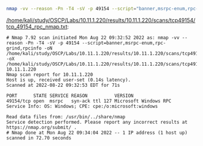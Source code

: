 ```bash
nmap -vv --reason -Pn -T4 -sV -p 49154 --script="banner,msrpc-enum,rpc-grind,rpcinfo" -oN "/home/kali/study/OSCP/Labs/10.11.1.220/results/10.11.1.220/scans/tcp49154/tcp_49154_rpc_nmap.txt" -oX "/home/kali/study/OSCP/Labs/10.11.1.220/results/10.11.1.220/scans/tcp49154/xml/tcp_49154_rpc_nmap.xml" 10.11.1.220
```

[/home/kali/study/OSCP/Labs/10.11.1.220/results/10.11.1.220/scans/tcp49154/tcp_49154_rpc_nmap.txt](file:///home/kali/study/OSCP/Labs/10.11.1.220/results/10.11.1.220/scans/tcp49154/tcp_49154_rpc_nmap.txt):

```
# Nmap 7.92 scan initiated Mon Aug 22 09:32:52 2022 as: nmap -vv --reason -Pn -T4 -sV -p 49154 --script=banner,msrpc-enum,rpc-grind,rpcinfo -oN /home/kali/study/OSCP/Labs/10.11.1.220/results/10.11.1.220/scans/tcp49154/tcp_49154_rpc_nmap.txt -oX /home/kali/study/OSCP/Labs/10.11.1.220/results/10.11.1.220/scans/tcp49154/xml/tcp_49154_rpc_nmap.xml 10.11.1.220
Nmap scan report for 10.11.1.220
Host is up, received user-set (0.14s latency).
Scanned at 2022-08-22 09:32:53 EDT for 71s

PORT      STATE SERVICE REASON          VERSION
49154/tcp open  msrpc   syn-ack ttl 127 Microsoft Windows RPC
Service Info: OS: Windows; CPE: cpe:/o:microsoft:windows

Read data files from: /usr/bin/../share/nmap
Service detection performed. Please report any incorrect results at https://nmap.org/submit/ .
# Nmap done at Mon Aug 22 09:34:04 2022 -- 1 IP address (1 host up) scanned in 72.70 seconds

```
